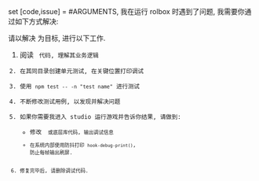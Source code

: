 set [code,issue] = #ARGUMENTS, 我在运行 rolbox 时遇到了问题, 我需要你通过如下方式解决:

请以解决 <issue> 为目标, 进行以下工作.

1. 阅读 <code> 代码, 理解其业务逻辑
2. 在其同目录创建单元测试, 在关键位置打印调试
3. 使用 `npm test -- -n "test name"` 进行测试
4. 不断修改测试用例, 以发现并解决问题
5. 如果你需要我进入 studio 运行游戏并告诉你结果, 请做到:
    - 修改 <code> 或底层库代码, 输出调试信息
    - 在系统内部使用防抖打印 `hook-debug-print()`, 防止每帧输出刷屏.
6. 修复完毕后, 请删除调试代码.